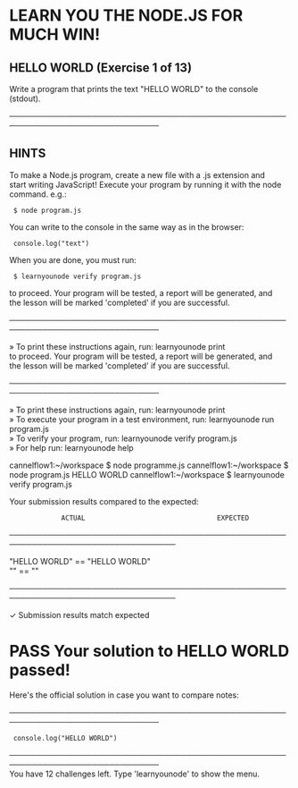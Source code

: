  # LEARN YOU THE NODE.JS FOR MUCH WIN!  
   
 ## HELLO WORLD (Exercise 1 of 13)  
   
  Write a program that prints the text "HELLO WORLD" to the console  
  (stdout).  
   
 ─────────────────────────────────────────────────────────────────────────────  
   
 ## HINTS  
   
  To make a Node.js program, create a new file with a .js extension and  
  start writing JavaScript! Execute your program by running it with the node  
  command. e.g.:  
   
     $ node program.js  
   
  You can write to the console in the same way as in the browser:  
   
     console.log("text")  
   
  When you are done, you must run:  
   
     $ learnyounode verify program.js  
   
  to proceed. Your program will be tested, a report will be generated, and  
  the lesson will be marked 'completed' if you are successful.  
   
 ─────────────────────────────────────────────────────────────────────────────  
   
   » To print these instructions again, run: learnyounode print                  
  to proceed. Your program will be tested, a report will be generated, and  
  the lesson will be marked 'completed' if you are successful.  
   
 ─────────────────────────────────────────────────────────────────────────────  
   
   » To print these instructions again, run: learnyounode print                  
   » To execute your program in a test environment, run: learnyounode run                                                                            
     program.js                                                                  
   » To verify your program, run: learnyounode verify program.js                 
   » For help run: learnyounode help                                             
   
cannelflow1:~/workspace $ node programme.js
cannelflow1:~/workspace $ node program.js
HELLO WORLD
cannelflow1:~/workspace $ learnyounode verify program.js  

Your submission results compared to the expected:

                 ACTUAL                                 EXPECTED                
────────────────────────────────────────────────────────────────────────────────

   "HELLO WORLD"                       ==    "HELLO WORLD"                      
   ""                                  ==    ""                                 

────────────────────────────────────────────────────────────────────────────────

  ✓  Submission results match expected  
   
  # PASS Your solution to HELLO WORLD passed!  
   
  Here's the official solution in case you want to compare notes:  
   
 ─────────────────────────────────────────────────────────────────────────────  
   
     console.log("HELLO WORLD")  
   
 ─────────────────────────────────────────────────────────────────────────────  
  You have 12 challenges left. Type 'learnyounode' to show the menu.  
   
